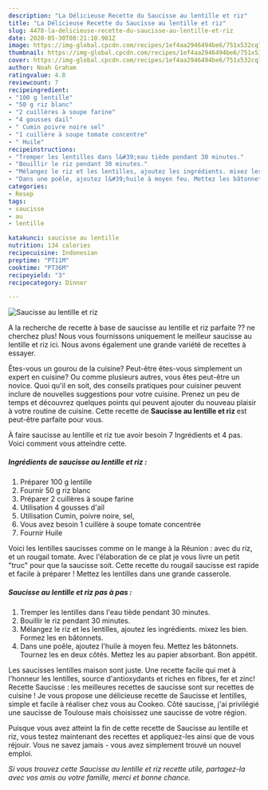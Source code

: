```yaml
---
description: "La Délicieuse Recette du Saucisse au lentille et riz"
title: "La Délicieuse Recette du Saucisse au lentille et riz"
slug: 4478-la-delicieuse-recette-du-saucisse-au-lentille-et-riz
date: 2020-05-30T08:21:10.981Z
image: https://img-global.cpcdn.com/recipes/1ef4aa2946494be6/751x532cq70/saucisse-au-lentille-et-riz-photo-principale-de-la-recette.jpg
thumbnail: https://img-global.cpcdn.com/recipes/1ef4aa2946494be6/751x532cq70/saucisse-au-lentille-et-riz-photo-principale-de-la-recette.jpg
cover: https://img-global.cpcdn.com/recipes/1ef4aa2946494be6/751x532cq70/saucisse-au-lentille-et-riz-photo-principale-de-la-recette.jpg
author: Noah Graham
ratingvalue: 4.8
reviewcount: 7
recipeingredient:
- "100 g lentille"
- "50 g riz blanc"
- "2 cuillères à soupe farine"
- "4 gousses dail"
- " Cumin poivre noire sel"
- "1 cuillère à soupe tomate concentre"
- " Huile"
recipeinstructions:
- "Tremper les lentilles dans l&#39;eau tiède pendant 30 minutes."
- "Bouillir le riz pendant 30 minutes."
- "Mélangez le riz et les lentilles, ajoutez les ingrédients. mixez les bien. Formez les en bâtonnets."
- "Dans une poêle, ajoutez l&#39;huile à moyen feu. Mettez les bâtonnets. Tournez les en deux côtés. Mettez les au papier absorbant. Bon appétit."
categories:
- Resep
tags:
- saucisse
- au
- lentille

katakunci: saucisse au lentille 
nutrition: 134 calories
recipecuisine: Indonesian
preptime: "PT11M"
cooktime: "PT36M"
recipeyield: "3"
recipecategory: Dinner

---
```



![Saucisse au lentille et riz](https://img-global.cpcdn.com/recipes/1ef4aa2946494be6/751x532cq70/saucisse-au-lentille-et-riz-photo-principale-de-la-recette.jpg)

A la recherche de recette à base de saucisse au lentille et riz parfaite ?? ne cherchez plus! Nous vous fournissons uniquement le meilleur saucisse au lentille et riz ici. Nous avons également une grande variété de recettes à essayer.

Êtes-vous un gourou de la cuisine? Peut-être êtes-vous simplement un expert en cuisine? Ou comme plusieurs autres, vous êtes peut-être un novice. Quoi qu'il en soit, des conseils pratiques pour cuisiner peuvent inclure de nouvelles suggestions pour votre cuisine. Prenez un peu de temps et découvrez quelques points qui peuvent ajouter du nouveau plaisir à votre routine de cuisine. Cette recette de <strong> Saucisse au lentille et riz </strong> est peut-être parfaite pour vous.

<!--inarticleads1-->

À faire saucisse au lentille et riz tue avoir besoin 7 Ingrédients et 4 pas. Voici comment vous atteindre cette.

##### Ingrédients de saucisse au lentille et riz :

1. Préparer 100 g lentille
1. Fournir 50 g riz blanc
1. Préparer 2 cuillères à soupe farine
1. Utilisation 4 gousses d&#39;ail
1. Utilisation  Cumin, poivre noire, sel,
1. Vous avez besoin 1 cuillère à soupe tomate concentrée
1. Fournir  Huile


Voici les lentilles saucisses comme on le mange à la Réunion : avec du riz, et un rougail tomate. Avec l&#39;élaboration de ce plat je vous livre un petit &#34;truc&#34; pour que la saucisse soit. Cette recette du rougail saucisse est rapide et facile à préparer ! Mettez les lentilles dans une grande casserole. 

<!--inarticleads2-->

##### Saucisse au lentille et riz pas à pas :

1. Tremper les lentilles dans l&#39;eau tiède pendant 30 minutes.
1. Bouillir le riz pendant 30 minutes.
1. Mélangez le riz et les lentilles, ajoutez les ingrédients. mixez les bien. Formez les en bâtonnets.
1. Dans une poêle, ajoutez l&#39;huile à moyen feu. Mettez les bâtonnets. Tournez les en deux côtés. Mettez les au papier absorbant. Bon appétit.


Les saucisses lentilles maison sont juste. Une recette facile qui met à l&#39;honneur les lentilles, source d&#39;antioxydants et riches en fibres, fer et zinc! Recette Saucisse : les meilleures recettes de saucisse sont sur recettes de cuisine ! Je vous propose une délicieuse recette de Saucisse et lentilles, simple et facile à réaliser chez vous au Cookeo. Côté saucisse, j&#39;ai privilégié une saucisse de Toulouse mais choisissez une saucisse de votre région. 

<!--inarticleads1-->

<p>
Puisque vous avez atteint la fin de cette recette de Saucisse au lentille et riz, vous testez maintenant des recettes et appliquez-les ainsi que de vous réjouir. Vous ne savez jamais - vous avez simplement trouvé un nouvel emploi.
</p>

<p>
<i>Si vous trouvez cette Saucisse au lentille et riz recette utile, partagez-la avec vos amis ou votre famille, merci et bonne chance.</i>
</p>
